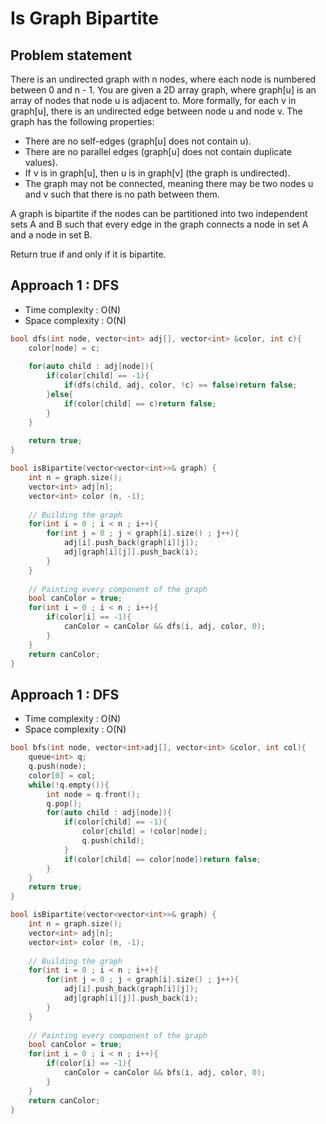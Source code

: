 # Is Graph Bipartite

## Problem statement

There is an undirected graph with n nodes, where each node is numbered between 0 and n - 1. You are given a 2D array graph, where graph[u] is an array of nodes that node u is adjacent to. More formally, for each v in graph[u], there is an undirected edge between node u and node v. The graph has the following properties:

- There are no self-edges (graph[u] does not contain u).
- There are no parallel edges (graph[u] does not contain duplicate values).
- If v is in graph[u], then u is in graph[v] (the graph is undirected).
- The graph may not be connected, meaning there may be two nodes u and v such that there is no path between them.

A graph is bipartite if the nodes can be partitioned into two independent sets A and B such that every edge in the graph connects a node in set A and a node in set B.

Return true if and only if it is bipartite.

## Approach 1 : DFS

- Time complexity : O(N) 
- Space complexity : O(N) 

```cpp
bool dfs(int node, vector<int> adj[], vector<int> &color, int c){
    color[node] = c;
    
    for(auto child : adj[node]){
        if(color[child] == -1){
            if(dfs(child, adj, color, !c) == false)return false;
        }else{
            if(color[child] == c)return false;
        }
    }
    
    return true;
}

bool isBipartite(vector<vector<int>>& graph) {
    int n = graph.size();
    vector<int> adj[n];
    vector<int> color (n, -1);
    
    // Building the graph
    for(int i = 0 ; i < n ; i++){
        for(int j = 0 ; j < graph[i].size() ; j++){
            adj[i].push_back(graph[i][j]);
            adj[graph[i][j]].push_back(i);
        }
    }
    
    // Painting every component of the graph
    bool canColor = true;
    for(int i = 0 ; i < n ; i++){
        if(color[i] == -1){
            canColor = canColor && dfs(i, adj, color, 0);
        }
    }
    return canColor;
}
```

## Approach 1 : DFS

- Time complexity : O(N) 
- Space complexity : O(N) 

```cpp
bool bfs(int node, vector<int>adj[], vector<int> &color, int col){
    queue<int> q;
    q.push(node);
    color[0] = col;
    while(!q.empty()){
        int node = q.front();
        q.pop();
        for(auto child : adj[node]){
            if(color[child] == -1){
                color[child] = !color[node];
                q.push(child);
            }
            if(color[child] == color[node])return false;
        }
    }
    return true;
}

bool isBipartite(vector<vector<int>>& graph) {
    int n = graph.size();
    vector<int> adj[n];
    vector<int> color (n, -1);
    
    // Building the graph
    for(int i = 0 ; i < n ; i++){
        for(int j = 0 ; j < graph[i].size() ; j++){
            adj[i].push_back(graph[i][j]);
            adj[graph[i][j]].push_back(i);
        }
    }
    
    // Painting every component of the graph
    bool canColor = true;
    for(int i = 0 ; i < n ; i++){
        if(color[i] == -1){
            canColor = canColor && bfs(i, adj, color, 0);
        }
    }
    return canColor;
}
```